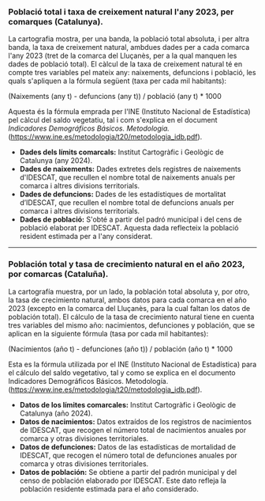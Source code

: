 ### Població total i taxa de creixement natural l'any 2023, per comarques (Catalunya).
La cartografia mostra, per una banda, la població total absoluta, i per altra banda, la taxa de creixement natural, ambdues dades per a cada comarca l'any 2023 (tret de la comarca del Lluçanès, per a la qual manquen les dades de població total).
El càlcul de la taxa de creixement natural té en compte tres variables pel mateix any: naixements, defuncions i població, les quals s'apliquen a la fórmula següent (taxa per cada mil habitants):
  
  (Naixements (any t) - defuncions (any t)) / població (any t) * 1000
  
Aquesta és la fórmula emprada per l'INE (Instituto Nacional de Estadística) pel càlcul del saldo vegetatiu, tal i com s'explica en el document *Indicadores Demográficos Básicos. Metodologia.* (https://www.ine.es/metodologia/t20/metodologia_idb.pdf).

- **Dades dels límits comarcals:** Institut Cartogràfic i Geològic de Catalunya (any 2024).
- **Dades de naixements:** Dades extretes dels registres de naixements d'IDESCAT, que recullen el nombre total de naixements anuals per comarca i altres divisions territorials.
- **Dades de defuncions:** Dades de les estadístiques de mortalitat d’IDESCAT, que recullen el nombre total de defuncions anuals per comarca i altres divisions territorials.  
- **Dades de població:** S'obté a partir del padró municipal i del cens de població elaborat per IDESCAT. Aquesta dada reflecteix la població resident estimada per a l'any considerat.  

--------------------------------------------------------------------------------------------------------------------------------------------------

### Población total y tasa de crecimiento natural en el año 2023, por comarcas (Cataluña).
La cartografía muestra, por un lado, la población total absoluta y, por otro, la tasa de crecimiento natural, ambos datos para cada comarca en el año 2023 (excepto en la comarca del Lluçanès, para la cual faltan los datos de población total).
El cálculo de la tasa de crecimiento natural tiene en cuenta tres variables del mismo año: nacimientos, defunciones y población, que se aplican en la siguiente fórmula (tasa por cada mil habitantes):

  (Nacimientos (año t) - defunciones (año t)) / población (año t) * 1000

Esta es la fórmula utilizada por el INE (Instituto Nacional de Estadística) para el cálculo del saldo vegetativo, tal y como se explica en el documento Indicadores Demográficos Básicos. Metodología. (https://www.ine.es/metodologia/t20/metodologia_idb.pdf).

- **Datos de los límites comarcales:** Institut Cartogràfic i Geològic de Catalunya (año 2024).
- **Datos de nacimientos:** Datos extraídos de los registros de nacimientos de IDESCAT, que recogen el número total de nacimientos anuales por comarca y otras divisiones territoriales.
- **Datos de defunciones:** Datos de las estadísticas de mortalidad de IDESCAT, que recogen el número total de defunciones anuales por comarca y otras divisiones territoriales.
- **Datos de población:** Se obtiene a partir del padrón municipal y del censo de población elaborado por IDESCAT. Este dato refleja la población residente estimada para el año considerado.
